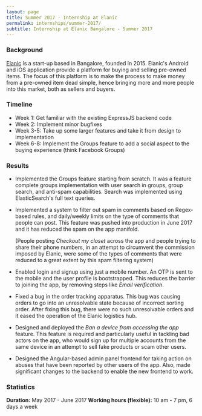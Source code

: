 ```yaml
---
layout: page
title: Summer 2017 - Internship at Elanic
permalink: internships/summer-2017/
subtitle: Internship at Elanic Bangalore - Summer 2017
---
```


### Background

[Elanic](http://elanic.in/) is a start-up based in Bangalore, founded in 2015.
Elanic's Android and iOS application provide a platform for buying and selling
pre-owned items. The focus of this platform is to make the process to make money
from a pre-owned item dead simple, hence bringing more and more people into this
market, both as sellers and buyers.

### Timeline

* Week 1: Get familiar with the existing ExpressJS backend code
* Week 2: Implement minor bugfixes
* Week 3-5: Take up some larger features and take it from design to implementation
* Week 6-8: Implement the Groups feature to add a social aspect to the buying
    experience (think Facebook Groups)

### Results

* Implemented the Groups feature starting from scratch. It was a feature
    complete groups implementation with user search in groups, group search, and
    anti-spam capabilities. Search was implemented using ElasticSearch's full
    text queries.

* Implemented a system to filter out spam in comments based on Regex-based
    rules, and daily/weekly limits on the type of comments that people can post.
    This feature was pushed into production in June 2017 and it has reduced the spam
    on the app manifold.

    (People posting _Checkout my closet_ across the app and people trying to
    share their phone numbers, in an attempt to circumvent the commission
    imposed by Elanic, were some of the types of comments that were reduced to a
    great extent by this spam filtering system)

* Enabled login and signup using just a mobile number. An OTP is sent to the
    mobile and the user profile is bootstrapped. This reduces the barrier to
    joining the app, by removing steps like _Email verification_.

* Fixed a bug in the order tracking apparatus. This bug was causing orders to go
    into an unresolvable state because of incorrect sorting order. After fixing
    this bug, there were no such unresolvable orders and it eased the operation
    of the Elanic logistics hub.

* Designed and deployed the _Ban a device from accessing the app_ feature. This
    feature is required and particularly useful in tackling bad actors on the
    app, who would sign up for multiple accounts from the same device in an
    attempt to sell fake products or scam other users.

* Designed the Angular-based admin panel frontend for taking action on abuses
    that have been reported by other users of the app. Also, made significant
    changes to the backend to enable the new frontend to work.

### Statistics

**Duration:** May 2017 - June 2017
**Working hours (flexible):** 10 am - 7 pm, 6 days a week
